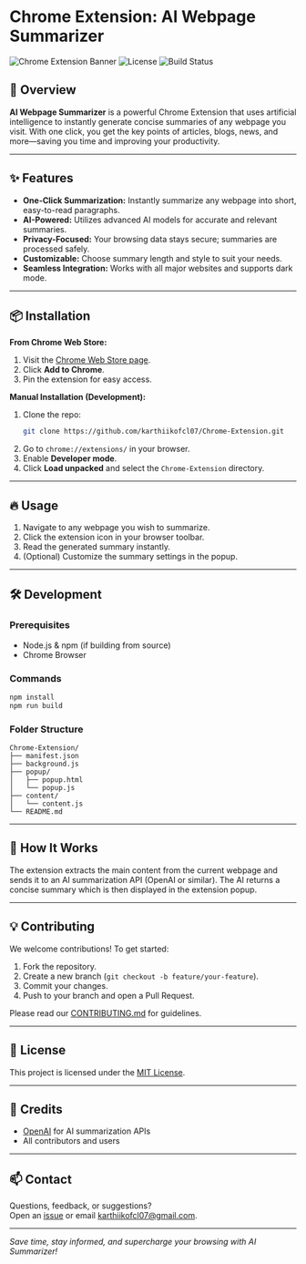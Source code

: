 # Chrome Extension: AI Webpage Summarizer

![Chrome Extension Banner](https://img.shields.io/chrome-web-store/v/your-extension-id?label=Chrome%20Web%20Store)
![License](https://img.shields.io/github/license/karthiikofcl07/Chrome-Extension)
![Build Status](https://img.shields.io/github/workflow/status/karthiikofcl07/Chrome-Extension/CI)

## 🚀 Overview

**AI Webpage Summarizer** is a powerful Chrome Extension that uses artificial intelligence to instantly generate concise summaries of any webpage you visit. With one click, you get the key points of articles, blogs, news, and more—saving you time and improving your productivity.

---

## ✨ Features

- **One-Click Summarization:** Instantly summarize any webpage into short, easy-to-read paragraphs.
- **AI-Powered:** Utilizes advanced AI models for accurate and relevant summaries.
- **Privacy-Focused:** Your browsing data stays secure; summaries are processed safely.
- **Customizable:** Choose summary length and style to suit your needs.
- **Seamless Integration:** Works with all major websites and supports dark mode.

---

## 📦 Installation

**From Chrome Web Store:**

1. Visit the [Chrome Web Store page](https://chrome.google.com/webstore/detail/your-extension-id).
2. Click **Add to Chrome**.
3. Pin the extension for easy access.

**Manual Installation (Development):**

1. Clone the repo:
    ```bash
    git clone https://github.com/karthiikofcl07/Chrome-Extension.git
    ```
2. Go to `chrome://extensions/` in your browser.
3. Enable **Developer mode**.
4. Click **Load unpacked** and select the `Chrome-Extension` directory.

---

## 🔥 Usage

1. Navigate to any webpage you wish to summarize.
2. Click the extension icon in your browser toolbar.
3. Read the generated summary instantly.
4. (Optional) Customize the summary settings in the popup.

---

## 🛠️ Development

### Prerequisites

- Node.js & npm (if building from source)
- Chrome Browser

### Commands

```bash
npm install
npm run build
```

### Folder Structure

```
Chrome-Extension/
├── manifest.json
├── background.js
├── popup/
│   ├── popup.html
│   └── popup.js
├── content/
│   └── content.js
└── README.md
```

---

## 🤖 How It Works

The extension extracts the main content from the current webpage and sends it to an AI summarization API (OpenAI or similar). The AI returns a concise summary which is then displayed in the extension popup.

---

## 💡 Contributing

We welcome contributions! To get started:

1. Fork the repository.
2. Create a new branch (`git checkout -b feature/your-feature`).
3. Commit your changes.
4. Push to your branch and open a Pull Request.

Please read our [CONTRIBUTING.md](CONTRIBUTING.md) for guidelines.

---

## 📝 License

This project is licensed under the [MIT License](LICENSE).

---

## 🙌 Credits

- [OpenAI](https://openai.com/) for AI summarization APIs
- All contributors and users

---

## 📫 Contact

Questions, feedback, or suggestions?  
Open an [issue](https://github.com/karthiikofcl07/Chrome-Extension/issues) or email [karthiikofcl07@gmail.com](mailto:karthiikofcl07@gmail.com).

---

*Save time, stay informed, and supercharge your browsing with AI Summarizer!*
